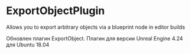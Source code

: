 # ExportObjectPlugin
Allows you to export arbitrary objects via a blueprint node in editor builds

Обновлен плагин ExportObject. Плагин для версии Unreal Engine 4.24 для Ubuntu 18.04
